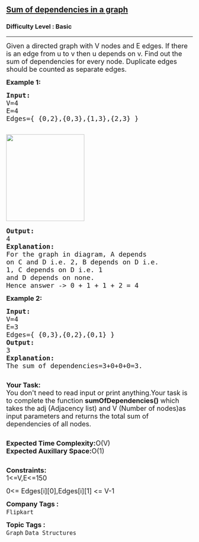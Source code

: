 <h2><a href="https://practice.geeksforgeeks.org/problems/sum-of-dependencies-in-a-graph5311/1?page=1&difficulty[]=-1&category[]=Graph&sortBy=accuracy">Sum of dependencies in a graph</a></h2><h3>Difficulty Level : Basic</h3><hr><div class="problems_problem_content__Xm_eO"><p><span style="font-size:18px">Given a directed graph with V&nbsp;nodes and E edges. If there is an edge from u to v then u depends on v. Find out the sum of dependencies for every node. Duplicate edges should be counted as separate&nbsp;edges.</span></p>

<p><span style="font-size:18px"><strong>Example 1:</strong></span></p>

<pre><span style="font-size:18px"><strong>Input:</strong>
V=4
E=4
Edges={ {0,2},{0,3},{1,3},{2,3} }
</span>

<span style="font-size:18px"><img alt="" src="https://contribute.geeksforgeeks.org/wp-content/uploads/tree-6.png" style="height:234px; width:211px"></span>

<span style="font-size:18px"><strong>Output:</strong>
4
<strong>Explanation:</strong>
For the graph in diagram, A depends
on C and D i.e. 2, B depends on D i.e.
1, C depends on D i.e. 1
and D depends on none.
Hence answer -&gt; 0 + 1 + 1 + 2 = 4</span></pre>

<p><span style="font-size:18px"><strong>Example 2:</strong></span></p>

<pre><span style="font-size:18px"><strong>Input:</strong>
V=4
E=3
Edges={ {0,3},{0,2},{0,1} }
<strong>Output:</strong>
3
<strong>Explanation:</strong>
The sum of dependencies=3+0+0+0=3.</span></pre>

<p><br>
<span style="font-size:18px"><strong>Your Task:</strong><br>
You don't need to read input or print anything.Your task is to complete the function <strong>sumOfDependencies()</strong> which takes the adj (Adjacency list) and V (Number of nodes)as input parameters and returns the total sum of dependencies of all nodes.</span></p>

<p><br>
<span style="font-size:18px"><strong>Expected Time Complexity:</strong>O(V)<br>
<strong>Expected Auxillary Space:</strong>O(1)</span></p>

<p><br>
<span style="font-size:18px"><strong>Constraints:</strong><br>
1&lt;=V,E&lt;=150</span></p>

<p><span style="font-size:18px">0&lt;= Edges[i][0],Edges[i][1] &lt;= V-1</span></p>
</div><p><span style=font-size:18px><strong>Company Tags : </strong><br><code>Flipkart</code>&nbsp;<br><p><span style=font-size:18px><strong>Topic Tags : </strong><br><code>Graph</code>&nbsp;<code>Data Structures</code>&nbsp;